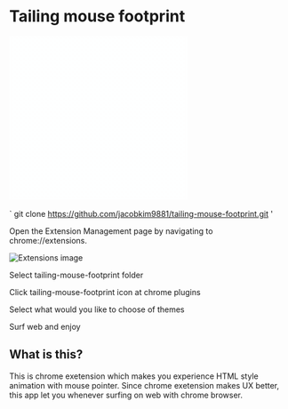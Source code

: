 # Tailing mouse footprint
![Boggling mouse pointer](./docs/mousepointer.gif "mouse pointer")

`
git clone https://github.com/jacobkim9881/tailing-mouse-footprint.git
'

Open the Extension Management page by navigating to chrome://extensions.

![Extensions image](https://developer.chrome.com/static/images/get_started/load_extension.png "Extensions img")

Select tailing-mouse-footprint folder

Click tailing-mouse-footprint icon at chrome plugins

Select what would you like to choose of themes

Surf web and enjoy

## What is this?
This is chrome exetension which makes you experience HTML style animation with mouse pointer. Since chrome exetension makes UX better, this app let you whenever surfing on web with chrome browser.
